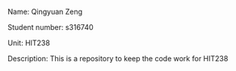 Name: Qingyuan Zeng

Student number: s316740

Unit: HIT238

Description: This is a repository to keep the code work for HIT238
